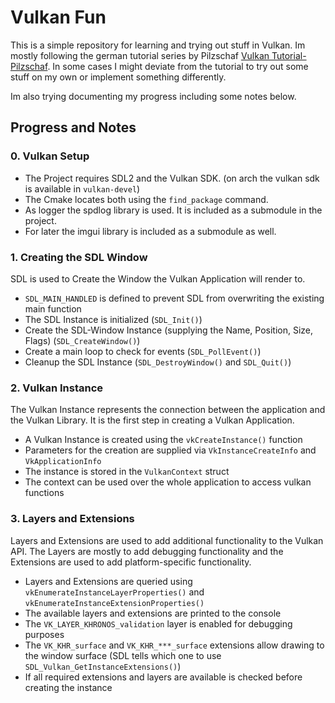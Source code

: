 # Vulkan Fun

This is a simple repository for learning and trying out stuff in Vulkan. Im mostly following the german tutorial series by Pilzschaf [Vulkan Tutorial-Pilzschaf](https://www.youtube.com/watch?v=WdbscnVj4ek&list=PLStQc0GqppuXgs6do23v_HKRrR32gJMm3).
In some cases I might deviate from the tutorial to try out some stuff on my own or implement something differently.


Im also trying documenting my progress including some notes below.  


## Progress and Notes

### 0. Vulkan Setup

- The Project requires SDL2 and the Vulkan SDK. (on arch the vulkan sdk is available in `vulkan-devel`)
- The Cmake locates both using the `find_package` command.
- As logger the spdlog library is used. It is included as a submodule in the project.
- For later the imgui library is included as a submodule as well.

### 1. Creating the SDL Window
SDL is used to Create the Window the Vulkan Application will render to.

- `SDL_MAIN_HANDLED` is defined to prevent SDL from overwriting the existing main function
- The SDL Instance is initialized (`SDL_Init()`)
- Create the SDL-Window Instance (supplying the Name, Position, Size, Flags) (`SDL_CreateWindow()`)
- Create a main loop to check for events (`SDL_PollEvent()`)
- Cleanup the SDL Instance (`SDL_DestroyWindow()` and `SDL_Quit()`)

### 2. Vulkan Instance
The Vulkan Instance represents the connection between the application and the Vulkan Library. It is the first step in creating a Vulkan Application.

- A Vulkan Instance is created using the `vkCreateInstance()` function
- Parameters for the creation are supplied via  `VkInstanceCreateInfo` and `VkApplicationInfo`
- The instance is stored in the `VulkanContext` struct
- The context can be used over the whole application to access vulkan functions


### 3. Layers and Extensions
Layers and Extensions are used to add additional functionality to the Vulkan API. 
The Layers are mostly to add debugging functionality and the Extensions are used to add platform-specific functionality.

- Layers and Extensions are queried using `vkEnumerateInstanceLayerProperties()` and `vkEnumerateInstanceExtensionProperties()`
- The available layers and extensions are printed to the console
- The `VK_LAYER_KHRONOS_validation` layer is enabled for debugging purposes
- The `VK_KHR_surface` and `VK_KHR_***_surface` extensions allow drawing to the window surface (SDL tells which one to use `SDL_Vulkan_GetInstanceExtensions()`)
- If all required extensions and layers are available is checked before creating the instance





